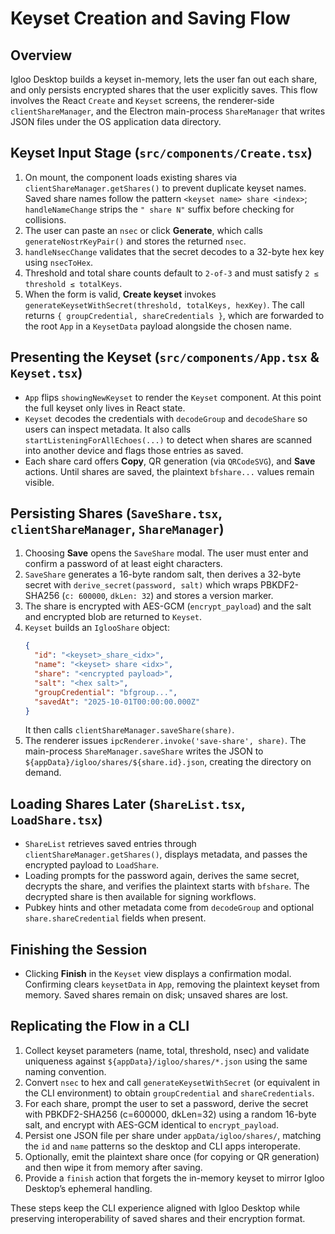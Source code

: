 # Keyset Creation and Saving Flow

## Overview
Igloo Desktop builds a keyset in-memory, lets the user fan out each share, and only persists encrypted shares that the user explicitly saves. This flow involves the React `Create` and `Keyset` screens, the renderer-side `clientShareManager`, and the Electron main-process `ShareManager` that writes JSON files under the OS application data directory.

## Keyset Input Stage (`src/components/Create.tsx`)
1. On mount, the component loads existing shares via `clientShareManager.getShares()` to prevent duplicate keyset names. Saved share names follow the pattern `<keyset name> share <index>`; `handleNameChange` strips the `" share N"` suffix before checking for collisions.
2. The user can paste an `nsec` or click **Generate**, which calls `generateNostrKeyPair()` and stores the returned `nsec`.
3. `handleNsecChange` validates that the secret decodes to a 32-byte hex key using `nsecToHex`.
4. Threshold and total share counts default to `2-of-3` and must satisfy `2 ≤ threshold ≤ totalKeys`.
5. When the form is valid, **Create keyset** invokes `generateKeysetWithSecret(threshold, totalKeys, hexKey)`. The call returns `{ groupCredential, shareCredentials }`, which are forwarded to the root `App` in a `KeysetData` payload alongside the chosen name.

## Presenting the Keyset (`src/components/App.tsx` & `Keyset.tsx`)
- `App` flips `showingNewKeyset` to render the `Keyset` component. At this point the full keyset only lives in React state.
- `Keyset` decodes the credentials with `decodeGroup` and `decodeShare` so users can inspect metadata. It also calls `startListeningForAllEchoes(...)` to detect when shares are scanned into another device and flags those entries as saved.
- Each share card offers **Copy**, QR generation (via `QRCodeSVG`), and **Save** actions. Until shares are saved, the plaintext `bfshare...` values remain visible.

## Persisting Shares (`SaveShare.tsx`, `clientShareManager`, `ShareManager`)
1. Choosing **Save** opens the `SaveShare` modal. The user must enter and confirm a password of at least eight characters.
2. `SaveShare` generates a 16-byte random salt, then derives a 32-byte secret with `derive_secret(password, salt)` which wraps PBKDF2-SHA256 (`c: 600000`, `dkLen: 32`) and stores a version marker.
3. The share is encrypted with AES-GCM (`encrypt_payload`) and the salt and encrypted blob are returned to `Keyset`.
4. `Keyset` builds an `IglooShare` object:
   ```json
   {
     "id": "<keyset>_share_<idx>",
     "name": "<keyset> share <idx>",
     "share": "<encrypted payload>",
     "salt": "<hex salt>",
     "groupCredential": "bfgroup...",
     "savedAt": "2025-10-01T00:00:00.000Z"
   }
   ```
   It then calls `clientShareManager.saveShare(share)`.
5. The renderer issues `ipcRenderer.invoke('save-share', share)`. The main-process `ShareManager.saveShare` writes the JSON to `${appData}/igloo/shares/${share.id}.json`, creating the directory on demand.

## Loading Shares Later (`ShareList.tsx`, `LoadShare.tsx`)
- `ShareList` retrieves saved entries through `clientShareManager.getShares()`, displays metadata, and passes the encrypted payload to `LoadShare`.
- Loading prompts for the password again, derives the same secret, decrypts the share, and verifies the plaintext starts with `bfshare`. The decrypted share is then available for signing workflows.
- Pubkey hints and other metadata come from `decodeGroup` and optional `share.shareCredential` fields when present.

## Finishing the Session
- Clicking **Finish** in the `Keyset` view displays a confirmation modal. Confirming clears `keysetData` in `App`, removing the plaintext keyset from memory. Saved shares remain on disk; unsaved shares are lost.

## Replicating the Flow in a CLI
1. Collect keyset parameters (name, total, threshold, nsec) and validate uniqueness against `${appData}/igloo/shares/*.json` using the same naming convention.
2. Convert `nsec` to hex and call `generateKeysetWithSecret` (or equivalent in the CLI environment) to obtain `groupCredential` and `shareCredentials`.
3. For each share, prompt the user to set a password, derive the secret with PBKDF2-SHA256 (c=600000, dkLen=32) using a random 16-byte salt, and encrypt with AES-GCM identical to `encrypt_payload`.
4. Persist one JSON file per share under `appData/igloo/shares/`, matching the `id` and `name` patterns so the desktop and CLI apps interoperate.
5. Optionally, emit the plaintext share once (for copying or QR generation) and then wipe it from memory after saving.
6. Provide a `finish` action that forgets the in-memory keyset to mirror Igloo Desktop’s ephemeral handling.

These steps keep the CLI experience aligned with Igloo Desktop while preserving interoperability of saved shares and their encryption format.

